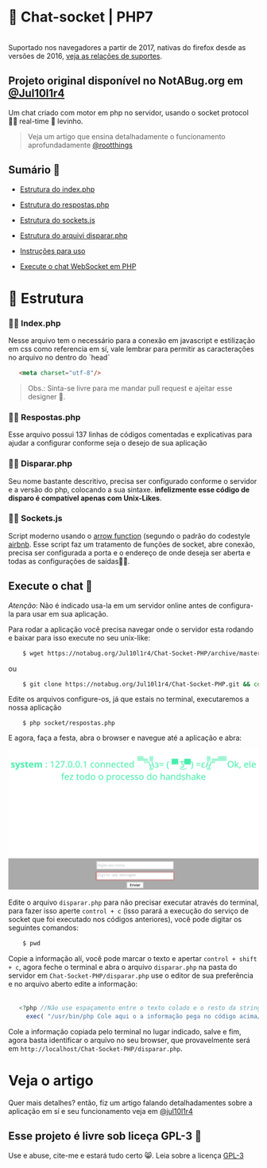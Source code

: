 # 🐘 Chat-socket | PHP7
<br/>   Suportado nos navegadores a partir de 2017, nativas do firefox desde as versões de 2016, [veja as relações de suportes](https://kangax.github.io/compat-table/es6/). 
## Projeto original disponível no NotABug.org em [@Jul10l1r4](https://notabug.org/Jul10l1r4/Chat-Socket-PHP)

Um chat criado com motor em php no servidor, usando o socket protocol 🤘🏿 real-time 🍃 levinho.


> Veja um artigo que ensina detalhadamente o funcionamento aprofundadamente [@rootthings](https://rootthings.org/artigos/PHP/Chat-web-socket/)

## Sumário 🔎

* [Estrutura do index.php](https://github.com/Jul10l1r4/Chat-socket#-indexphp)

* [Estrutura do respostas.php](https://github.com/Jul10l1r4/Chat-socket#-respostasphp)

* [Estrutura do sockets.js](https://github.com/Jul10l1r4/Chat-socket#-socketsjs)

* [Estrutura do arquivi disparar.php](https://github.com/Jul10l1r4/Chat-socket#-dispararphp)

* [Instruções para uso](https://notabug.org/Jul10l1r4/Chat-Socket-PHP#instru%C3%A7%C3%B5es-para-uso-desse-chat-)

* [Execute o chat WebSocket em PHP](https://github.com/Jul10l1r4/Chat-socket#execute-o-chat-)
 


# 🔧 Estrutura
### 🤘🏿 Index.php
   <p>
Nesse arquivo tem o necessário para a conexão em javascript e estilização em css como referencia em sí, vale lembrar para 
  permitir as caracterações no arquivo no dentro do `head`
  <br/>
  
 ```html
    <meta charset="utf-8"/>
 ```
 
>  Obs.: Sinta-se livre para me mandar pull request e ajeitar esse designer 🙊.
   
  
### 🤘🏿 Respostas.php


  Esse arquivo possui 137 linhas de códigos comentadas e explicativas para ajudar a configurar conforme seja o desejo de sua aplicação
 
  ### 🤘🏿 Disparar.php
 Seu nome bastante descritivo, precisa ser configurado conforme o servidor e  a versão do php, colocando a sua      sintaxe. <strong>infelizmente esse código de disparo é compatível apenas com Unix-Likes</strong>.
 
 ### 🤘🏿 Sockets.js

Script moderno usando o [arrow function](https://github.com/airbnb/javascript#arrow-functions) (segundo o padrão do codestyle [airbnb](https://github.com/airbnb/javascript). Esse script faz um tratamento de funções de socket, abre conexão, precisa ser configurada a porta e o endereço de onde deseja ser aberta e todas as configurações de saídas👌🏽.

## Execute o chat 👿

*Atenção*: Não é indicado usa-la em um servidor online antes de configura-la para usar em sua aplicação.

Para rodar a aplicação você precisa navegar onde o servidor esta rodando e baixar para isso execute no seu unix-like:

```bash
    $ wget https://notabug.org/Jul10l1r4/Chat-Socket-PHP/archive/master.zip && unzip master.zip && cd chat-socket-php
```

ou

```bash
    $ git clone https://notabug.org/Jul10l1r4/Chat-Socket-PHP.git && cd Chat-Socket-PHP
```

Edite os arquivos configure-os, já que estais no terminal, executaremos a nossa aplicação

```
    $ php socket/respostas.php 
```

E agora, faça a festa, abra o browser e navegue até a aplicação e abra:

![Vüilar](screenshot.png)

Edite o arquivo `disparar.php` para não precisar executar através do terminal, para fazer isso aperte `control + c` (isso parará a execução do serviço de socket que foi executado nos códigos anteriores), você pode digitar os seguintes comandos:

```bash 
    $ pwd
```
 
 Copie a informação alí, você pode marcar o texto e apertar `control + shift + c`, agora feche o terminal e abra o arquivo `disparar.php` na pasta do servidor em `Chat-Socket-PHP/disparar.php` use o editor de sua preferência e no arquivo aberto edite a informação:
 
 ```php	

    <?php //Não use espaçamento entre o texto colado e o resto da string
      exec( "/usr/bin/php Cole aqui o a informação pega no código acima/socket/respostas.php" );
 ```
 
 Cole a informação copiada pelo terminal no lugar indicado, salve e fim, agora basta identificar o arquivo no seu browser, que provavelmente será em `http://localhost/Chat-Socket-PHP/disparar.php`. 

# Veja o artigo

Quer mais detalhes? então, fiz um artigo falando detalhadamentes sobre a aplicação em sí e seu funcionamento veja em [@jul10l1r4](https://rootthings.org/artigos/PHP/Chat-web-socket/)

 
## Esse projeto é livre sob liceça GPL-3 🐏
 Use e abuse, cite-me e estará tudo certo 😸. Leia sobre a licença [GPL-3](https://www.gnu.org/licenses/gpl-3.0-standalone.html)
